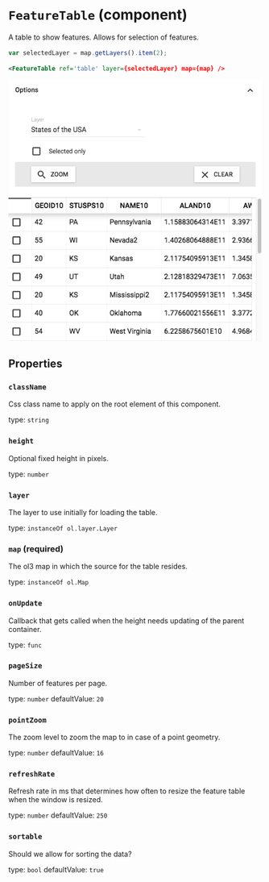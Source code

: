 `FeatureTable` (component)
==========================

A table to show features. Allows for selection of features.

```javascript
var selectedLayer = map.getLayers().item(2);
```

```xml
<FeatureTable ref='table' layer={selectedLayer} map={map} />
```

![Feature Table](../FeatureTable.png)

Properties
----------

### `className`

Css class name to apply on the root element of this component.

type: `string`


### `height`

Optional fixed height in pixels.

type: `number`



### `layer`

The layer to use initially for loading the table.

type: `instanceOf ol.layer.Layer`


### `map` (required)

The ol3 map in which the source for the table resides.

type: `instanceOf ol.Map`


### `onUpdate`

Callback that gets called when the height needs updating of the parent container.

type: `func`


### `pageSize`

Number of features per page.

type: `number`
defaultValue: `20`


### `pointZoom`

The zoom level to zoom the map to in case of a point geometry.

type: `number`
defaultValue: `16`


### `refreshRate`

Refresh rate in ms that determines how often to resize the feature table when the window is resized.

type: `number`
defaultValue: `250`


### `sortable`

Should we allow for sorting the data?

type: `bool`
defaultValue: `true`


